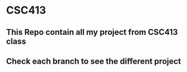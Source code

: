 # CSC413

## This Repo contain all my project from CSC413 class
## Check each branch to see the different project
